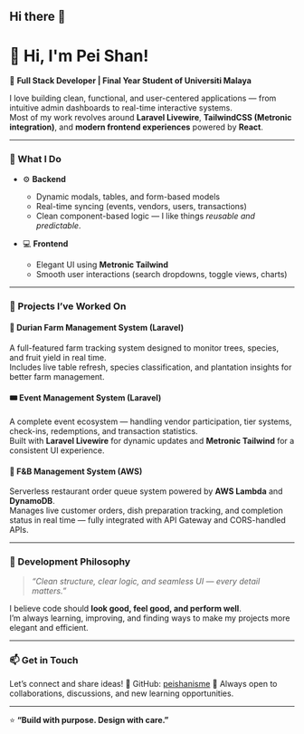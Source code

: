 ## Hi there 👋

# 👋 Hi, I'm Pei Shan!

🚀 **Full Stack Developer | Final Year Student of Universiti Malaya**

I love building clean, functional, and user-centered applications — from intuitive admin dashboards to real-time interactive systems.  
Most of my work revolves around **Laravel Livewire**, **TailwindCSS (Metronic integration)**, and **modern frontend experiences** powered by **React**.

---

### 🧠 What I Do

- ⚙️ **Backend**
  - Dynamic modals, tables, and form-based models
  - Real-time syncing (events, vendors, users, transactions)
  - Clean component-based logic — I like things *reusable and predictable*.

- 💻 **Frontend**
  - Elegant UI using **Metronic Tailwind**
  - Smooth user interactions (search dropdowns, toggle views, charts)

---

### 🧩 Projects I’ve Worked On

#### 🌳 **Durian Farm Management System (Laravel)**
A full-featured farm tracking system designed to monitor trees, species, and fruit yield in real time.  
Includes live table refresh, species classification, and plantation insights for better farm management.

#### 🎟️ **Event Management System (Laravel)**
A complete event ecosystem — handling vendor participation, tier systems, check-ins, redemptions, and transaction statistics.  
Built with **Laravel Livewire** for dynamic updates and **Metronic Tailwind** for a consistent UI experience.

#### 🍔 **F&B Management System (AWS)**
Serverless restaurant order queue system powered by **AWS Lambda** and **DynamoDB**.  
Manages live customer orders, dish preparation tracking, and completion status in real time — fully integrated with API Gateway and CORS-handled APIs.

---
### 🎯 Development Philosophy

> *“Clean structure, clear logic, and seamless UI — every detail matters.”*

I believe code should **look good, feel good, and perform well**.  
I’m always learning, improving, and finding ways to make my projects more elegant and efficient.

---

### 📫 Get in Touch
Let’s connect and share ideas!
🔗 GitHub: [peishanisme](https://github.com/peishanisme)
💬 Always open to collaborations, discussions, and new learning opportunities.


---

⭐ **“Build with purpose. Design with care.”**
